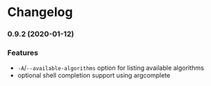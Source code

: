 # Changelog

### 0.9.2 (2020-01-12)

### Features

* `-A`/`--available-algorithms` option for listing available algorithms
* optional shell completion support using argcomplete
